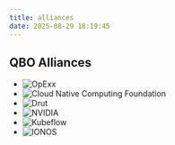 ```yaml
---
title: alliances
date: 2025-08-29 18:19:45
---
```




<section class="alliances" aria-labelledby="alliances-title">
  <div class="alliances__wrap">
    <h2 id="alliances-title">QBO Alliances</h2>
    <ul class="alliances__grid">
      <li class="alliances__item">
        <img src="/img/Group-1597878201.png" alt="OpExx" loading="lazy">
      </li>
      <li class="alliances__item">
        <img src="/img/Group-1597878200.png" alt="Cloud Native Computing Foundation" loading="lazy">
      </li>
      <li class="alliances__item">
        <img src="/img/Group-1597878203.png" alt="Drut" loading="lazy">
      </li>
      <li class="alliances__item">
        <img src="/img/Group-1597878198.png" alt="NVIDIA" loading="lazy">
      </li>
      <li class="alliances__item">
        <img src="/img/Group-1597878199.png " alt="Kubeflow" loading="lazy">
      </li>
      <li class="alliances__item">
        <img src="/img/Group-1597878202.png" alt="IONOS" loading="lazy">
      </li>
    </ul>
  </div>
</section>